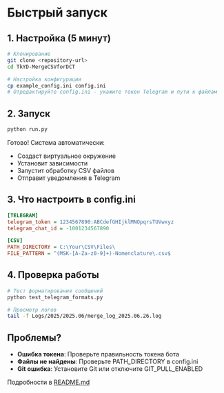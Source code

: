 # Быстрый запуск

## 1. Настройка (5 минут)

```bash
# Клонирование
git clone <repository-url>
cd TkYD-MergeCSVforDCT

# Настройка конфигурации
cp example_config.ini config.ini
# Отредактируйте config.ini - укажите токен Telegram и пути к файлам
```

## 2. Запуск

```bash
python run.py
```

Готово! Система автоматически:
- Создаст виртуальное окружение
- Установит зависимости  
- Запустит обработку CSV файлов
- Отправит уведомления в Telegram

## 3. Что настроить в config.ini

```ini
[TELEGRAM]
telegram_token = 1234567890:ABCdefGHIjklMNOpqrsTUVwxyz
telegram_chat_id = -1001234567890

[CSV]
PATH_DIRECTORY = C:\Your\CSV\Files\
FILE_PATTERN = ^(MSK-[A-Za-z0-9]+)-Nomenclature\.csv$
```

## 4. Проверка работы

```bash
# Тест форматирования сообщений
python test_telegram_formats.py

# Просмотр логов
tail -f Logs/2025/2025.06/merge_log_2025.06.26.log
```

## Проблемы?

- **Ошибка токена**: Проверьте правильность токена бота
- **Файлы не найдены**: Проверьте PATH_DIRECTORY в config.ini
- **Git ошибка**: Установите Git или отключите GIT_PULL_ENABLED

Подробности в [README.md](README.md) 